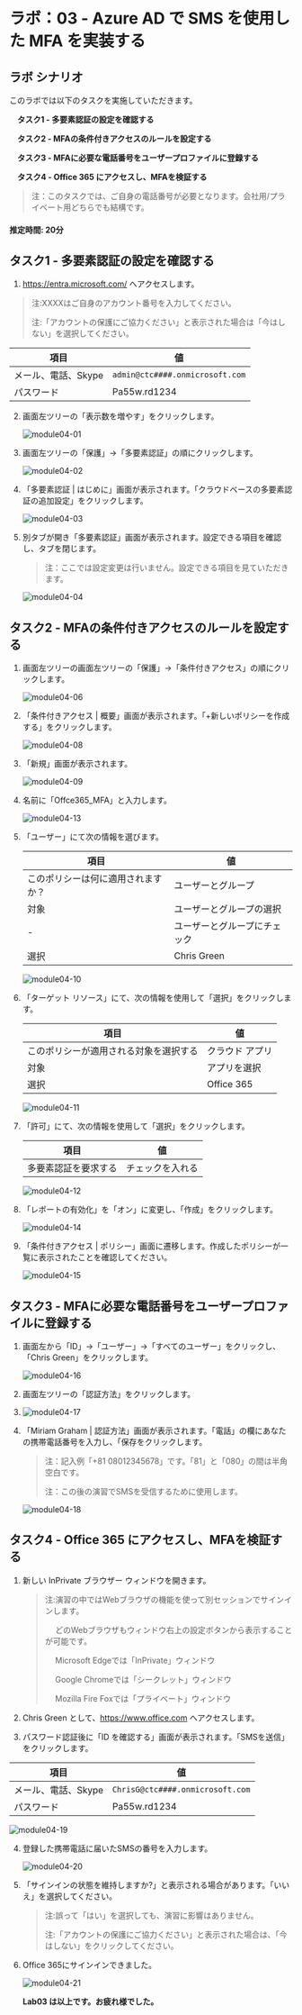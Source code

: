 # ラボ：03 - Azure AD で SMS を使用した MFA を実装する

## ラボ シナリオ

このラボでは以下のタスクを実施していただきます。

　**タスク1 - 多要素認証の設定を確認する**

　**タスク2 - MFAの条件付きアクセスのルールを設定する**

　**タスク3 - MFAに必要な電話番号をユーザープロファイルに登録する**

　**タスク4 - Office 365 にアクセスし、MFAを検証する**

> 注：このタスクでは、ご自身の電話番号が必要となります。会社用/プライベート用どちらでも結構です。



#### 推定時間: 20分

## タスク1 - 多要素認証の設定を確認する

1.  https://entra.microsoft.com/ へアクセスします。

   > 注:XXXXはご自身のアカウント番号を入力してください。
   >
   > 注:「アカウントの保護にご協力ください」と表示された場合は「今はしない」を選択してください。

   | 項目                | 値                              |
   | ------------------- | ------------------------------- |
   | メール、電話、Skype | `admin@ctc####.onmicrosoft.com` |
   | パスワード          | Pa55w.rd1234                    |

   

2. 画面左ツリーの「表示数を増やす」をクリックします。

   ![module04-01](./media/module04-01.BMP)

   

3. 画面左ツリーの「保護」→「多要素認証」の順にクリックします。

   ![module04-02](./media/module04-02.BMP)

   

4. 「多要素認証 | はじめに」画面が表示されます。「クラウドベースの多要素認証の追加設定」をクリックします。

   ![module04-03](./media/module04-03.BMP)

   

5. 別タブが開き「多要素認証」画面が表示されます。設定できる項目を確認し、タブを閉じます。

   > 注：ここでは設定変更は行いません。設定できる項目を見ていただきます。

   ![module04-04](./media/module04-04.BMP)

   

## タスク2 - MFAの条件付きアクセスのルールを設定する

1. 画面左ツリーの画面左ツリーの「保護」→「条件付きアクセス」の順にクリックします。

   ![module04-06](./media/module04-06.BMP)

   

3. 「条件付きアクセス | 概要」画面が表示されます。「+新しいポリシーを作成する」をクリックします。

   ![module04-08](./media/module04-08.BMP)

   

   

4. 「新規」画面が表示されます。

   ![module04-09](./media/module04-09.BMP)

   

4. 名前に「Offce365_MFA」と入力します。

   ![module04-13](./media/module04-13.BMP)

   

   

   

5. 「ユーザー」にて次の情報を選びます。

   | 項目                               | 値                           |
   | ---------------------------------- | ---------------------------- |
   | このポリシーは何に適用されますか？ | ユーザーとグループ           |
   | 対象                               | ユーザーとグループの選択     |
   | -                                  | ユーザーとグループにチェック |
   | 選択                               | Chris Green                  |

   ![module04-10](./media/module04-10.BMP)

   

7. 「ターゲット リソース」にて、次の情報を使用して「選択」をクリックします。

   | 項目                                   | 値              |
   | -------------------------------------- | --------------- |
   | このポリシーが適用される対象を選択する | クラウド アプリ |
   | 対象                                   | アプリを選択    |
   | 選択                                   | Office 365      |

   ![module04-11](./media/module04-11.BMP)

   

8. 「許可」にて、次の情報を使用して「選択」をクリックします。

   | 項目                 | 値               |
   | -------------------- | ---------------- |
   | 多要素認証を要求する | チェックを入れる |

   ![module04-12](./media/module04-12.BMP)

   

9. 「レポートの有効化」を「オン」に変更し、「作成」をクリックします。

   ![module04-14](./media/module04-14.BMP)

   

10. 「条件付きアクセス | ポリシー」画面に遷移します。作成したポリシーが一覧に表示されたことを確認してください。

    ![module04-15](./media/module04-15.BMP)

    

    

## タスク3 - MFAに必要な電話番号をユーザープロファイルに登録する

1. 画面左から「ID」→「ユーザー」→「すべてのユーザー」をクリックし、「Chris Green」をクリックします。

   ![module04-16](./media/module04-16.BMP)

   

3. 画面左ツリーの「認証方法」をクリックします。

4. ![module04-17](./media/module04-17.BMP)

   

5. 「Miriam Graham | 認証方法」画面が表示されます。「電話」の欄にあなたの携帯電話番号を入力し、「保存をクリックします。

   > 注：記入例「+81 08012345678」です。「81」と「080」の間は半角空白です。
   >
   > 注：この後の演習でSMSを受信するために使用します。

   ![module04-18](./media/module04-18.BMP)

   

   

## タスク4 - Office 365 にアクセスし、MFAを検証する

1. 新しい InPrivate ブラウザー ウィンドウを開きます。

   > 注:演習の中ではWebブラウザの機能を使って別セッションでサインインします。
   >
   > 　 どのWebブラウザもウィンドウ右上の設定ボタンから表示することが可能です。
   >
   > 　 Microsoft Edgeでは「InPrivate」ウィンドウ
   >
   > 　 Google Chromeでは「シークレット」ウィンドウ
   >
   > 　 Mozilla Fire Foxでは「プライベート」ウィンドウ

2. Chris Green として、https://www.office.com へアクセスします。

3. パスワード認証後に「ID を確認する」画面が表示されます。「SMSを送信」をクリックします。

| 項目                | 値                               |
| ------------------- | -------------------------------- |
| メール、電話、Skype | `ChrisG@ctc####.onmicrosoft.com` |
| パスワード          | Pa55w.rd1234                     |

![module04-19](./media/module04-19.BMP)



4. 登録した携帯電話に届いたSMSの番号を入力します。

   ![module04-20](./media/module04-20.BMP)

   

5. 「サインインの状態を維持しますか?」と表示される場合があります。「いいえ」を選択してください。

   > 注:誤って「はい」を選択しても、演習に影響はありません。
   >
   > 注:「アカウントの保護にご協力ください」と表示された場合は、「今はしない」をクリックしてください。

   

6. Office 365にサインインできました。

   ![module04-21](./media/module04-21.BMP)

   

   **Lab03 は以上です。お疲れ様でした。**
